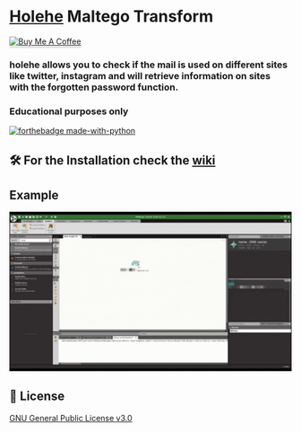 # [Holehe](https://github.com/megadose/holehe/) Maltego Transform
<a href="https://www.buymeacoffee.com/megadose" target="_blank"><img src="https://www.buymeacoffee.com/assets/img/custom_images/orange_img.png" alt="Buy Me A Coffee" style="height: 41px !important;width: 174px !important;box-shadow: 0px 3px 2px 0px rgba(190, 190, 190, 0.5) !important;-webkit-box-shadow: 0px 3px 2px 0px rgba(190, 190, 190, 0.5) !important;" ></a>
### holehe allows you to check if the mail is used on different sites like twitter, instagram and will retrieve information on sites with the forgotten password function. 
### Educational purposes only
[![forthebadge made-with-python](http://ForTheBadge.com/images/badges/made-with-python.svg)](https://www.python.org/)

## 🛠️ For the Installation check the [wiki](https://github.com/megadose/holehe-maltego/wiki/Installation)
## Example
![](demo.gif)
## 📝 License
[GNU General Public License v3.0](https://www.gnu.org/licenses/gpl-3.0.fr.html)
